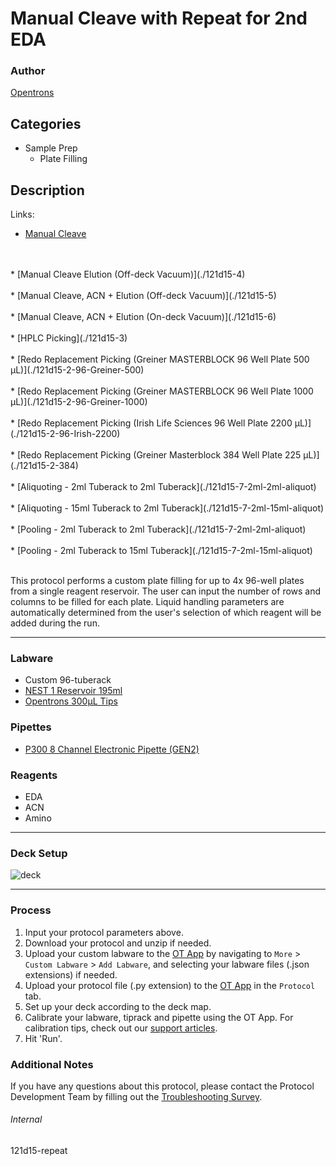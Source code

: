 # Manual Cleave with Repeat for 2nd EDA

### Author
[Opentrons](https://opentrons.com/)

## Categories
* Sample Prep
	* Plate Filling

## Description

Links:
* [Manual Cleave](./121d15)
<br />
<br />
* [Manual Cleave Elution (Off-deck Vacuum)](./121d15-4)
<br />
<br />
* [Manual Cleave, ACN + Elution (Off-deck Vacuum)](./121d15-5)
<br />
<br />
* [Manual Cleave, ACN + Elution (On-deck Vacuum)](./121d15-6)
<br />
<br />
* [HPLC Picking](./121d15-3)
<br />
<br />
* [Redo Replacement Picking (Greiner MASTERBLOCK 96 Well Plate 500 µL)](./121d15-2-96-Greiner-500)
<br />
<br />
* [Redo Replacement Picking (Greiner MASTERBLOCK 96 Well Plate 1000 µL)](./121d15-2-96-Greiner-1000)
<br />
<br />
* [Redo Replacement Picking (Irish Life Sciences 96 Well Plate 2200 µL)](./121d15-2-96-Irish-2200)
<br />
<br />
* [Redo Replacement Picking (Greiner Masterblock 384 Well Plate 225 µL)](./121d15-2-384)
<br />
<br />
* [Aliquoting - 2ml Tuberack to 2ml Tuberack](./121d15-7-2ml-2ml-aliquot)
<br />
<br />
* [Aliquoting - 15ml Tuberack to 2ml Tuberack](./121d15-7-2ml-15ml-aliquot)
<br />
<br />
* [Pooling - 2ml Tuberack to 2ml Tuberack](./121d15-7-2ml-2ml-aliquot)
<br />
<br />
* [Pooling - 2ml Tuberack to 15ml Tuberack](./121d15-7-2ml-15ml-aliquot)
<br />
<br />

This protocol performs a custom plate filling for up to 4x 96-well plates from a single reagent reservoir. The user can input the number of rows and columns to be filled for each plate. Liquid handling parameters are automatically determined from the user's selection of which reagent will be added during the run.

---

### Labware
* Custom 96-tuberack
* [NEST 1 Reservoir 195ml](https://shop.opentrons.com/nest-1-well-reservoirs-195-ml/)
* [Opentrons 300µL Tips](https://shop.opentrons.com/opentrons-300ul-tips-1000-refills/)

### Pipettes
* [P300 8 Channel Electronic Pipette (GEN2)](https://shop.opentrons.com/8-channel-electronic-pipette/)

### Reagents
* EDA
* ACN
* Amino

---

### Deck Setup
![deck](https://opentrons-protocol-library-website.s3.amazonaws.com/custom-README-images/121d15/deckv2.png)

---

### Process
1. Input your protocol parameters above.
2. Download your protocol and unzip if needed.
3. Upload your custom labware to the [OT App](https://opentrons.com/ot-app) by navigating to `More` > `Custom Labware` > `Add Labware`, and selecting your labware files (.json extensions) if needed.
4. Upload your protocol file (.py extension) to the [OT App](https://opentrons.com/ot-app) in the `Protocol` tab.
5. Set up your deck according to the deck map.
6. Calibrate your labware, tiprack and pipette using the OT App. For calibration tips, check out our [support articles](https://support.opentrons.com/en/collections/1559720-guide-for-getting-started-with-the-ot-2).
7. Hit 'Run'.

### Additional Notes
If you have any questions about this protocol, please contact the Protocol Development Team by filling out the [Troubleshooting Survey](https://protocol-troubleshooting.paperform.co/).

###### Internal
121d15-repeat
